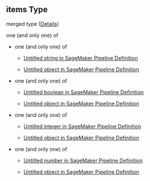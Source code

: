 ## items Type

merged type ([Details](pipeline-definition-definitions-incondition-properties-in-items.md))

one (and only one) of

*   one (and only one) of

    *   [Untitled string in SageMaker Pipeline Definition](pipeline-definition-definitions-stringargumentvalue-oneof-0.md "check type definition")

    *   [Untitled object in SageMaker Pipeline Definition](pipeline-definition-definitions-getfunction.md "check type definition")

*   one (and only one) of

    *   [Untitled boolean in SageMaker Pipeline Definition](pipeline-definition-definitions-booleanargumentvalue-oneof-0.md "check type definition")

    *   [Untitled object in SageMaker Pipeline Definition](pipeline-definition-definitions-getfunction.md "check type definition")

*   one (and only one) of

    *   [Untitled integer in SageMaker Pipeline Definition](pipeline-definition-definitions-integerargumentvalue-oneof-0.md "check type definition")

    *   [Untitled object in SageMaker Pipeline Definition](pipeline-definition-definitions-getfunction.md "check type definition")

*   one (and only one) of

    *   [Untitled number in SageMaker Pipeline Definition](pipeline-definition-definitions-floatargumentvalue-oneof-0.md "check type definition")

    *   [Untitled object in SageMaker Pipeline Definition](pipeline-definition-definitions-getfunction.md "check type definition")

